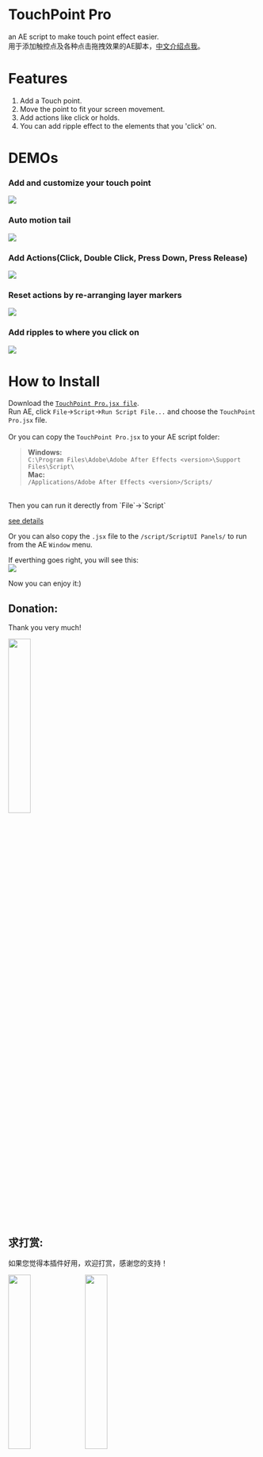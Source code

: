 # TouchPoint Pro
an AE script to make touch point effect easier.  
用于添加触控点及各种点击拖拽效果的AE脚本，[中文介绍点我](https://github.com/bigxixi/TouchPoint-Pro/blob/master/README_CN.md)。  
# Features
1. Add a Touch point.  
2. Move the point to fit your screen movement.  
3. Add actions like click or holds.  
4. You can add ripple effect to the elements that you 'click' on.  

# DEMOs

### Add and customize your touch point
![](https://raw.githubusercontent.com/bigxixi/ReadMe-Resources/master/TouchPointPro/01addpoints.gif)  

### Auto motion tail  
![](https://raw.githubusercontent.com/bigxixi/ReadMe-Resources/master/TouchPointPro/02tail.gif)  

### Add Actions(Click, Double Click, Press Down, Press Release) 
![](https://raw.githubusercontent.com/bigxixi/ReadMe-Resources/master/TouchPointPro/03addaction.gif)  

### Reset actions by re-arranging layer markers 
![](https://raw.githubusercontent.com/bigxixi/ReadMe-Resources/master/TouchPointPro/04resetaction.gif)  

### Add ripples to where you click on  
![](https://raw.githubusercontent.com/bigxixi/ReadMe-Resources/master/TouchPointPro/05addripples.gif)  

# How to Install
Download the [`TouchPoint Pro.jsx file`](https://raw.githubusercontent.com/bigxixi/TouchPoint-Pro/master/TouchPoint%20Pro.jsx).</br>
Run AE, click `File`->`Script`->`Run Script File...` and choose the `TouchPoint Pro.jsx` file.  
</br>
Or you can copy the `TouchPoint Pro.jsx` to your AE script folder:
>**Windows:**  
>`C:\Program Files\Adobe\Adobe After Effects <version>\Support Files\Script\`  
>**Mac:**  
>`/Applications/Adobe After Effects <version>/Scripts/`

</br>
Then you can run it derectly from `File`->`Script`  

[see details](https://helpx.adobe.com/after-effects/using/scripts.html)</br>

Or you can also copy the `.jsx` file to the `/script/ScriptUI Panels/` to run from the AE `Window` menu.

If everthing goes right, you will see this:</br>
![](https://raw.githubusercontent.com/bigxixi/ReadMe-Resources/master/TouchPointProEN.png)</br>

Now you can enjoy it:)

## Donation:
Thank you very much!  

[<img src="http://bigxixi.com/donate/index.hyperesources/paypal.png" width="30%" height="30%">](https://www.paypal.me/bigxixi/)  
## 求打赏:
如果您觉得本插件好用，欢迎打赏，感谢您的支持！  

[<img src="http://bigxixi.com/donate/index.hyperesources/wechat.png" width="30%" height="30%">](http://bigxixi.com/donate)
[<img src="http://bigxixi.com/donate/index.hyperesources/alipay.jpg" width="30%" height="30%">](http://bigxixi.com/donate)  

